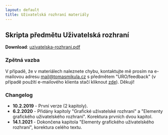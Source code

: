```yaml
---
layout: default
title: Uživatelská rozhraní materiály
---
```


## Skripta předmětu Uživatelská rozhraní

**Download**: [uzivatelska-rozhrani.pdf](/assets/files/uzivatelska-rozhrani.pdf)

### Zpětná vazba
V případě, že v materiálech naleznete chybu, kontaktujte mě prosím na e-mailovou adresu [mail@tomasmikula.cz](mailto:mail@tomasmikula.cz?subject=URO/feedback) s předmětem "URO/feedback" (v případě použítí e-mailového klienta stačí kliknout [zde](mailto:mail@tomasmikula.cz?subjects=URO/feedback)). Děkuji!  

### Changelog
* **10.2.2019** - První verze (2 kapitoly).
* **6.2.2020** - Přidány kapitoly "Grafické uživatelské rozhraní" a "Elementy grafického uživatelského rozhraní". Korektura prvních dvou kapitol.
* **14.1.2021** - Dokončena kapitola "Elementy grafického uživatelského rozhraní", korektura celého textu.
